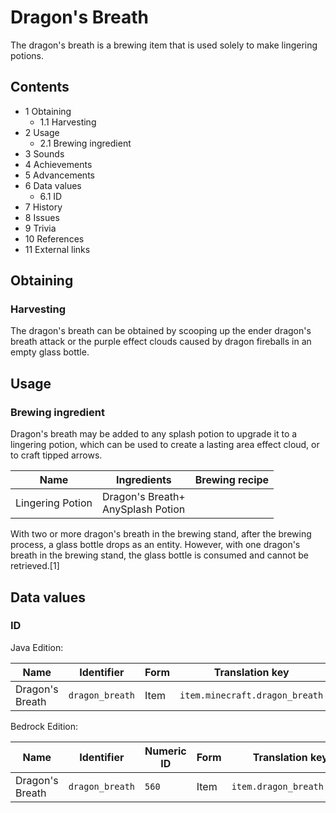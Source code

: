 # Dragon's Breath
The dragon's breath is a brewing item that is used solely to make lingering potions.

## Contents
- 1 Obtaining
	- 1.1 Harvesting
- 2 Usage
	- 2.1 Brewing ingredient
- 3 Sounds
- 4 Achievements
- 5 Advancements
- 6 Data values
	- 6.1 ID
- 7 History
- 8 Issues
- 9 Trivia
- 10 References
- 11 External links

## Obtaining
### Harvesting
The dragon's breath can be obtained by scooping up the ender dragon's breath attack or the purple effect clouds caused by dragon fireballs in an empty glass bottle.

## Usage
### Brewing ingredient
Dragon's breath may be added to any splash potion to upgrade it to a lingering potion, which can be used to create a lasting area effect cloud, or to craft tipped arrows.

| Name             | Ingredients                           | Brewing recipe |
|------------------|---------------------------------------|----------------|
| Lingering Potion | Dragon's Breath+<br/>AnySplash Potion |                |

With two or more dragon's breath in the brewing stand, after the brewing process, a glass bottle drops as an entity. However, with one dragon's breath in the brewing stand, the glass bottle is consumed and cannot be retrieved.[1]

## Data values
### ID
Java Edition:

| Name            | Identifier      | Form | Translation key                |
|-----------------|-----------------|------|--------------------------------|
| Dragon's Breath | `dragon_breath` | Item | `item.minecraft.dragon_breath` |

Bedrock Edition:

| Name            | Identifier      | Numeric ID | Form | Translation key           |
|-----------------|-----------------|------------|------|---------------------------|
| Dragon's Breath | `dragon_breath` | `560`      | Item | `item.dragon_breath.name` |


